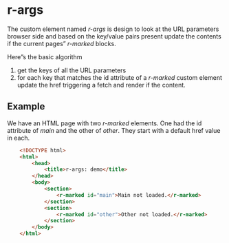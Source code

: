 
# r-args

The custom element named _r-args_ is design to look at the URL parameters browser
side and based on the key/value pairs present update the contents if the current
pages&rdquo; _r-marked_ blocks.

Here&rdquo;s the basic algorithm

1. get the keys of all the URL parameters
2. for each key that matches the id attribute of a _r-marked_ custom element update the href triggering a fetch and render if the content.

## Example

We have an HTML page with two _r-marked_ elements. One had the 
id attribute of *main* and the other of *other*.  They start with a default
href value in each.

```HTML
    <!DOCTYPE html>
    <html>
        <head>
            <title>r-args: demo</title>
        </head>
        <body>
            <section>
                <r-marked id="main">Main not loaded.</r-marked>
            </section>
            <section>
                <r-marked id="other">Other not loaded.</r-marked>
            </section>
        </body>
    </html>
```

